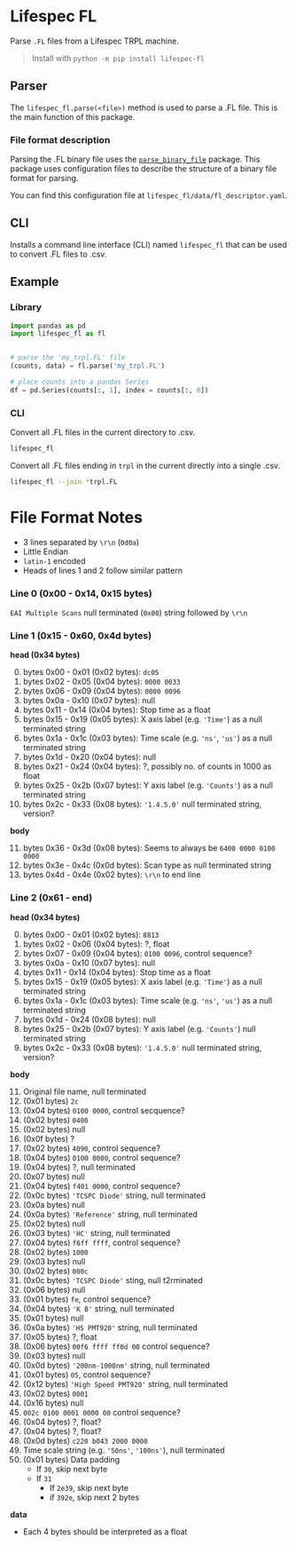 # Lifespec FL

Parse `.FL` files from a Lifespec TRPL machine.

> Install with `python -m pip install lifespec-fl`

## Parser
The `lifespec_fl.parse(<file>)` method is used to parse a .FL file.
This is the main function of this package.

### File format description
Parsing the .FL binary file uses the [`parse_binary_file`](https://pypi.org/project/parse-binary-file/) package. This package uses configuration files to describe the structure of a binary file format for parsing.

You can find this configuration file at `lifespec_fl/data/fl_descriptor.yaml`.

## CLI
Installs a command line interface (CLI) named `lifespec_fl` that can be used to
convert .FL files to .csv.

## Example

### Library
```python
import pandas as pd
import lifespec_fl as fl


# parse the 'my_trpl.FL' file
(counts, data) = fl.parse('my_trpl.FL')

# place counts into a pandas Series
df = pd.Series(counts[:, 1], index = counts[:, 0])
```

### CLI
Convert all .FL files in the current directory to .csv.
```bash
lifespec_fl
```

Convert all .FL files ending in `trpl` in the current directly into a single .csv.
```bash
lifespec_fl --join *trpl.FL
```

# File Format Notes
+ 3 lines separated by `\r\n` (`0d0a`)
+ Little Endian
+ `latin-1` encoded
+ Heads of lines 1 and 2 follow similar pattern

### Line 0 (0x00 - 0x14, 0x15 bytes)
`EAI Multiple Scans` null terminated (`0x00`) string followed by `\r\n`

### Line 1 (0x15 - 0x60, 0x4d bytes)
**head (0x34 bytes)**

0. bytes 0x00 - 0x01 (0x02 bytes): `dc05`
1. bytes 0x02 - 0x05 (0x04 bytes): `0000 0033`
2. bytes 0x06 - 0x09 (0x04 bytes): `0000 0096`
3. bytes 0x0a - 0x10 (0x07 bytes): null
4. bytes 0x11 - 0x14 (0x04 bytes): Stop time as a float
5. bytes 0x15 - 0x19 (0x05 bytes): X axis label (e.g. `'Time'`) as a null terminated string
6. bytes 0x1a - 0x1c (0x03 bytes): Time scale (e.g. `'ns'`, `'us'`) as a null terminated string
7. bytes 0x1d - 0x20 (0x04 bytes): null
8. bytes 0x21 - 0x24 (0x04 bytes): ?, possibly no. of counts in 1000 as float
9. bytes 0x25 - 0x2b (0x07 bytes): Y axis label (e.g. `'Counts'`) as a null terminated string
10. bytes 0x2c - 0x33 (0x08 bytes): `'1.4.5.0'` null terminated string, version?

**body**

11. bytes 0x36 - 0x3d (0x08 bytes): Seems to always be `6400 0000 0100 0000`
12. bytes 0x3e - 0x4c (0x0d bytes): Scan type as null terminated string
13. bytes 0x4d - 0x4e (0x02 bytes): `\r\n` to end line

### Line 2 (0x61 - end)
**head (0x34 bytes)**

0. bytes 0x00 - 0x01 (0x02 bytes): `8813`
1. bytes 0x02 - 0x06 (0x04 bytes): ?, float
2. bytes 0x07 - 0x09 (0x04 bytes): `0100 0096`, control sequence?
3. bytes 0x0a - 0x10 (0x07 bytes): null
4. bytes 0x11 - 0x14 (0x04 bytes): Stop time as a float
5. bytes 0x15 - 0x19 (0x05 bytes): X axis label (e.g. `'Time'`) as a null terminated string
6. bytes 0x1a - 0x1c (0x03 bytes): Time scale (e.g. `'ns'`, `'us'`) as a null terminated string
7. bytes 0x1d - 0x24 (0x08 bytes): null
9. bytes 0x25 - 0x2b (0x07 bytes): Y axis label (e.g. `'Counts'`) null terminated string
10. bytes 0x2c - 0x33 (0x08 bytes): `'1.4.5.0'` null terminated string, version?

**body**

11. Original file name, null terminated
12. (0x01 bytes) `2c`
13. (0x04 bytes) `0100 0000`, control secquence? 
14. (0x02 bytes) `0400`
15. (0x02 bytes) null
16. (0x0f bytes) ?
17. (0x02 bytes) `4090`, control sequence?
18. (0x04 bytes) `0100 0000`, control sequence?
19. (0x04 bytes) ?, null terminated
20. (0x07 bytes) null
21. (0x04 bytes) `f401 0000`, control sequence?
22. (0x0c bytes) `'TCSPC Diode'` string, null terminated
23. (0x0a bytes) null
24. (0x0a bytes) `'Reference'` string, null terminated
25. (0x02 bytes) null
26. (0x03 bytes) `'HC'` string, null terminated
27. (0x04 bytes) `f6ff ffff`, control sequence?
28. (0x02 bytes) `1000`
29. (0x03 bytes) null
30. (0x02 bytes) `000c`
31. (0x0c bytes) `'TCSPC Diode'` sting, null t2rminated
32. (0x06 bytes) null
33. (0x01 bytes) `fe`, control sequence?
34. (0x04 bytes) `'K B'` string, null terminated
35. (0x01 bytes) null
36. (0x0a bytes) `'HS PMT920'` string, null terminated
37. (0x05 bytes) ?, float
38. (0x06 bytes) `00f6 ffff ff0d 00` control sequence?
39. (0x03 bytes) null
40. (0x0d bytes) `'200nm-1000nm'` string, null terminated
41. (0x01 bytes) `05`, control sequence?
42. (0x12 bytes) `'High Speed PMT920'` string, null terminated
43. (0x02 bytes) `0001`
44. (0x16 bytes) null
45. `002c 0100 0001 0000 00` control sequence?
46. (0x04 bytes) ?, float?
47. (0x04 bytes) ?, float?
48. (0x0d bytes) `c220 b043 2000 0000`
49. Time scale string (e.g. `'50ns'`, `'100ns'`), null terminated
50. (0x01 bytes) Data padding
    + If `30`, skip next byte
    + If `31`
        + If `2e39`, skip next byte
        + if `392e`, skip next 2 bytes

**data**
+ Each 4 bytes should be interpreted as a float
